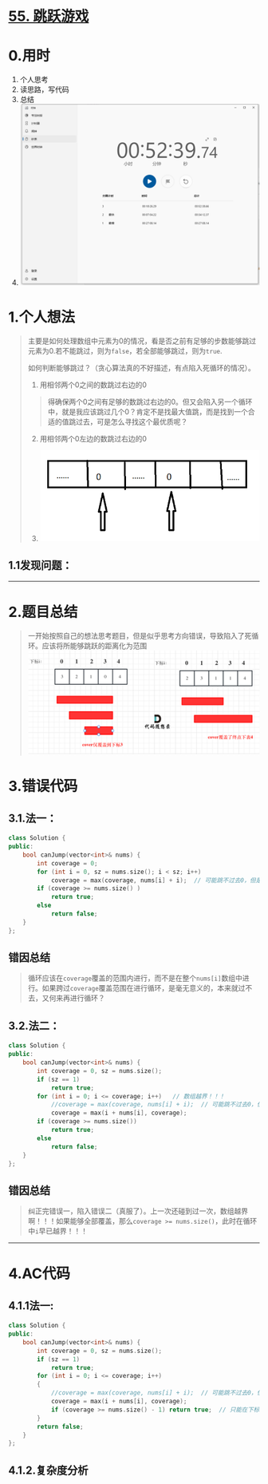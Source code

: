 # [55. 跳跃游戏](https://leetcode.cn/problems/jump-game/)

# 0.用时

1. 个人思考
2. 读思路，写代码
3. 总结
4. <img src="https://raw.githubusercontent.com/advancingsweet/Image/main/image-20231011105456703.png" alt="image-20231011105456703" style="zoom:50%;" />

# 1.个人想法

>主要是如何处理数组中元素为0的情况，看是否之前有足够的步数能够跳过元素为0.若不能跳过，则为`false`，若全部能够跳过，则为`true`.
>
>如何判断能够跳过？（贪心算法真的不好描述，有点陷入死循环的情况）。
>
>1. 用相邻两个0之间的数跳过右边的0
>
>   > 得确保两个0之间有足够的数跳过右边的0。但又会陷入另一个循环中，就是我应该跳过几个0？肯定不是找最大值跳，而是找到一个合适的值跳过去，可是怎么寻找这个最优质呢？
>
>2. 用相邻两个0左边的数跳过右边的0
>
>3. ![image-20231011101341425](https://raw.githubusercontent.com/advancingsweet/Image/main/image-20231011101341425.png)

## 1.1发现问题：



***

# 2.题目总结

> 一开始按照自己的想法思考题目，但是似乎思考方向错误，导致陷入了死循环。应该将所能够跳跃的距离化为范围<img src="https://raw.githubusercontent.com/advancingsweet/Image/main/image-20231011104141735.png" alt="image-20231011104141735" style="zoom: 67%;" />

# 3.错误代码

## 3.1.法一：

```C++
class Solution {
public:
    bool canJump(vector<int>& nums) {
        int coverage = 0;
        for (int i = 0, sz = nums.size(); i < sz; i++)
            coverage = max(coverage, nums[i] + i);  // 可能跳不过去0，但是0之后可以抵挡最终点
        if (coverage >= nums.size() )
            return true;
        else 
            return false;
    }
};
```

## 错因总结

> 循环应该在`coverage`覆盖的范围内进行，而不是在整个`nums[i]`数组中进行。如果跨过`coverage`覆盖范围在进行循环，是毫无意义的，本来就过不去，又何来再进行循环？

## 3.2.法二：

```C++
class Solution {
public:
    bool canJump(vector<int>& nums) {
        int coverage = 0, sz = nums.size();
        if (sz == 1)
            return true;
        for (int i = 0; i <= coverage; i++)   // 数组越界！！！
            //coverage = max(coverage, nums[i] + i);  // 可能跳不过去0，但是0之后可以抵挡最终点
            coverage = max(i + nums[i], coverage);
        if (coverage >= nums.size())
            return true;
        else 
            return false;
    }
};
```

## 错因总结

> 纠正完错误一，陷入错误二（真服了）。上一次还碰到过一次，数组越界啊！！！如果能够全部覆盖，那么`coverage >= nums.size()`，此时在循环中`i`早已越界！！！

******************

# 4.AC代码

## 4.1.1法一:

```C++
class Solution {
public:
    bool canJump(vector<int>& nums) {
        int coverage = 0, sz = nums.size();
        if (sz == 1)
            return true;
        for (int i = 0; i <= coverage; i++)
        {
            //coverage = max(coverage, nums[i] + i);  // 可能跳不过去0，但是0之后可以抵挡最终点
            coverage = max(i + nums[i], coverage);
            if (coverage >= nums.size() - 1) return true;  // 只能在下标差值1只能放在if条件中！！！如果放在循环中，那么下标差值就不再是1了！！
        }
        return false;
    }
};
```

## 4.1.2.复杂度分析


